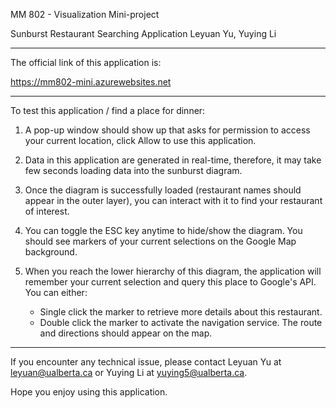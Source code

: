 MM 802 - Visualization Mini-project

Sunburst Restaurant Searching Application
Leyuan Yu, Yuying Li

------------------------------------------------------------

The official link of this application is:

https://mm802-mini.azurewebsites.net

------------------------------------------------------------

To test this application / find a place for dinner:

1. A pop-up window should show up that asks for permission to access your current location, click Allow to use this application.

2. Data in this application are generated in real-time, therefore, it may take few seconds loading data into the sunburst diagram.

3. Once the diagram is successfully loaded (restaurant names should appear in the outer layer), you can interact with it to find your restaurant of interest.

4. You can toggle the ESC key anytime to hide/show the diagram. You should see markers of your current selections on the Google Map background.

5. When you reach the lower hierarchy of this diagram, the application will remember your current selection and query this place to Google's API. You can either:
	- Single click the marker to retrieve more details about this restaurant.
	- Double click the marker to activate the navigation service. The route and directions should appear on the map.

------------------------------------------------------------

If you encounter any technical issue, please contact Leyuan Yu at leyuan@ualberta.ca or Yuying Li at yuying5@ualberta.ca.

Hope you enjoy using this application.
